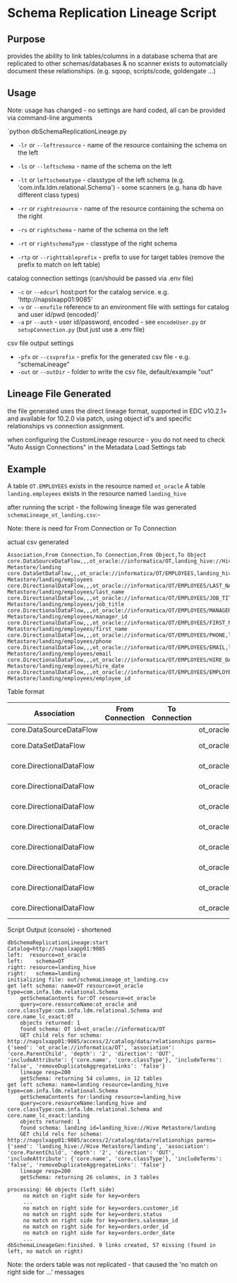 # Schema Replication Lineage Script

## Purpose
provides the ability to link tables/columns in a database schema that are replicated to other schemas/databases & no scanner exists to automatcially document these relationships.  (e.g. sqoop, scripts/code, goldengate ...)

## Usage
Note:  usage has changed - no settings are hard coded, all can be provided via command-line arguments

`python dbSchemaReplicationLineage.py <options>

- `-lr` or `--leftresource` - name of the resource containing the schema on the left
- `-ls` or `--leftschema` - name of the schema on the left
- `-lt` or `leftschematype` - classtype of the left schema (e.g. 'com.infa.ldm.relational.Schema') - some scanners (e.g. hana db have different class types)

- `-rr` or `rightresource` - name of the resource containing the schema on the right
- `-rs` or `rightschema` - name of the schema on the left
- `-rt` or `rightschemaType` - classtype of the right schema
- `-rtp` or `--righttableprefix` - prefix to use for target tables (remove the prefix to match on left table)

catalog connection settings (can/should be passed via .env file)

- `-c` or `--edcurl` host:port for the catalog service.  e.g. 'http://napslxapp01:9085'
- `-v` or `--envfile` reference to an environment file with settings for catalog and user id/pwd (encoded)'
- `-a` pr `--auth` - user id/password, encoded - see `encodeUser.py` or `setupConnection.py` (but just use a .env file)


csv file output settings

- `-pfx` or `--csvprefix` - prefix for the generated csv file - e.g. "schemaLineage"
- `-out` or `--outDir` - folder to write the csv file, default/example "out"

## Lineage File Generated
the file generated uses the direct lineage format, supported in EDC v10.2.1+ and available for 10.2.0 via patch, using object id's and specific relationships vs connection assignment.

when configuring the CustomLineage resource - you do not need to check "Auto Assign Connections" in the Metadata Load Settings tab

## Example

A table `OT.EMPLOYEES` exists in the resource named `ot_oracle`
A table `landing.employees` exists in the resource named `landing_hive`


after running the script - the following lineage file was generated `schemaLineage_ot_landing.csv`:-

Note:  there is need for From Connection or To Connection

actual csv generated

```
Association,From Connection,To Connection,From Object,To Object
core.DataSourceDataFlow,,,ot_oracle://informatica/OT,landing_hive://Hive Metastore/landing
core.DataSetDataFlow,,,ot_oracle://informatica/OT/EMPLOYEES,landing_hive://Hive Metastore/landing/employees
core.DirectionalDataFlow,,,ot_oracle://informatica/OT/EMPLOYEES/LAST_NAME,landing_hive://Hive Metastore/landing/employees/last_name
core.DirectionalDataFlow,,,ot_oracle://informatica/OT/EMPLOYEES/JOB_TITLE,landing_hive://Hive Metastore/landing/employees/job_title
core.DirectionalDataFlow,,,ot_oracle://informatica/OT/EMPLOYEES/MANAGER_ID,landing_hive://Hive Metastore/landing/employees/manager_id
core.DirectionalDataFlow,,,ot_oracle://informatica/OT/EMPLOYEES/FIRST_NAME,landing_hive://Hive Metastore/landing/employees/first_name
core.DirectionalDataFlow,,,ot_oracle://informatica/OT/EMPLOYEES/PHONE,landing_hive://Hive Metastore/landing/employees/phone
core.DirectionalDataFlow,,,ot_oracle://informatica/OT/EMPLOYEES/EMAIL,landing_hive://Hive Metastore/landing/employees/email
core.DirectionalDataFlow,,,ot_oracle://informatica/OT/EMPLOYEES/HIRE_DATE,landing_hive://Hive Metastore/landing/employees/hire_date
core.DirectionalDataFlow,,,ot_oracle://informatica/OT/EMPLOYEES/EMPLOYEE_ID,landing_hive://Hive Metastore/landing/employees/employee_id

```

Table format

Association|From Connection|To Connection|From Object|To Object
---|---|---|---|---
core.DataSourceDataFlow|||ot_oracle://informatica/OT|landing_hive://Hive Metastore/landing
core.DataSetDataFlow|||ot_oracle://informatica/OT/EMPLOYEES|landing_hive://Hive Metastore/landing/employees
core.DirectionalDataFlow|||ot_oracle://informatica/OT/EMPLOYEES/LAST_NAME|landing_hive://Hive Metastore/landing/employees/last_name
core.DirectionalDataFlow|||ot_oracle://informatica/OT/EMPLOYEES/JOB_TITLE|landing_hive://Hive Metastore/landing/employees/job_title
core.DirectionalDataFlow|||ot_oracle://informatica/OT/EMPLOYEES/MANAGER_ID|landing_hive://Hive Metastore/landing/employees/manager_id
core.DirectionalDataFlow|||ot_oracle://informatica/OT/EMPLOYEES/FIRST_NAME|landing_hive://Hive Metastore/landing/employees/first_name
core.DirectionalDataFlow|||ot_oracle://informatica/OT/EMPLOYEES/PHONE|landing_hive://Hive Metastore/landing/employees/phone
core.DirectionalDataFlow|||ot_oracle://informatica/OT/EMPLOYEES/EMAIL|landing_hive://Hive Metastore/landing/employees/email
core.DirectionalDataFlow|||ot_oracle://informatica/OT/EMPLOYEES/HIRE_DATE|landing_hive://Hive Metastore/landing/employees/hire_date
core.DirectionalDataFlow|||ot_oracle://informatica/OT/EMPLOYEES/EMPLOYEE_ID|landing_hive://Hive Metastore/landing/employees/employee_id


Script Output (console) - shortened

```
dbSchemaReplicationLineage:start
Catalog=http://napslxapp01:9085
left:  resource=ot_oracle
left:    schema=OT
right: resource=landing_hive
right:   schema=landing
initializing file: out/schemaLineage_ot_landing.csv
get left schema: name=OT resource=ot_oracle type=com.infa.ldm.relational.Schema
	getSchemaContents for:OT resource=ot_oracle
	query=core.resourceName:ot_oracle and core.classType:com.infa.ldm.relational.Schema and core.name_lc_exact:OT
	objects returned: 1
	found schema: OT id=ot_oracle://informatica/OT
	GET child rels for schema: http://napslxapp01:9085/access/2/catalog/data/relationships parms={'seed': 'ot_oracle://informatica/OT', 'association': 'core.ParentChild', 'depth': '2', 'direction': 'OUT', 'includeAttribute': {'core.name', 'core.classType'}, 'includeTerms': 'false', 'removeDuplicateAggregateLinks': 'false'}
	lineage resp=200
	getSchema: returning 54 columns, in 12 tables
get left schema: name=landing resource=landing_hive type=com.infa.ldm.relational.Schema
	getSchemaContents for:landing resource=landing_hive
	query=core.resourceName:landing_hive and core.classType:com.infa.ldm.relational.Schema and core.name_lc_exact:landing
	objects returned: 1
	found schema: landing id=landing_hive://Hive Metastore/landing
	GET child rels for schema: http://napslxapp01:9085/access/2/catalog/data/relationships parms={'seed': 'landing_hive://Hive Metastore/landing', 'association': 'core.ParentChild', 'depth': '2', 'direction': 'OUT', 'includeAttribute': {'core.name', 'core.classType'}, 'includeTerms': 'false', 'removeDuplicateAggregateLinks': 'false'}
	lineage resp=200
	getSchema: returning 26 columns, in 3 tables

processing: 66 objects (left side)
	 no match on right side for key=orders
	 ...
	 no match on right side for key=orders.customer_id
	 no match on right side for key=orders.status
	 no match on right side for key=orders.salesman_id
	 no match on right side for key=orders.order_id
	 no match on right side for key=orders.order_date
	 ...
dbSchemaLineageGen:finished. 9 links created, 57 missing (found in left, no match on right)
```

Note:  the orders table was not replicated - that caused the 'no match on right side for ...' messages
